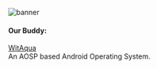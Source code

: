 ![banner](banner.png)

#### Our Buddy:  
[WitAqua](https://github.com/WitAqua)  
An AOSP based Android Operating System.
